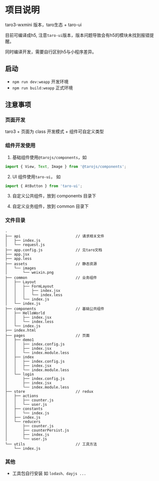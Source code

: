 # 项目说明

taro3-wxmini 版本，taro生态 + taro-ui

目前可编译成h5, 注意`taro-ui`版本，版本问题导致会有h5的模块未找到报错提醒。

同时编译开发，需要自行区别h5与小程序差异。

## 启动

- `npm run dev:weapp` 开发环境
- `npm run build:weapp` 正式环境

## 注意事项

### 页面开发

taro3 + 页面为 class 开发模式 + 组件可自定义类型

### 组件开发使用

1. 基础组件使用`@tarojs/components`，如

```javascript
import { View, Text, Image } from '@tarojs/components';
```

2. UI 组件使用`taro-ui`， 如

```javascript
import { AtButton } from 'taro-ui';
```

3. 自定义公共组件，放到 components 目录下

4. 自定义业务组件，放到 common 目录下

### 文件目录

```text
.
├── api                         // 请求相关文件
│   ├── index.js
│   └── request.js
├── app.config.js               // 见taro文档
├── app.jsx
├── app.less
├── assets                      // 静态资源
│   └── images
│       └── weixin.png
├── common                      // 业务组件
│   ├── Layout
│   │   ├── FormLayout
│   │   │   ├── index.jsx
│   │   │   └── index.less
│   │   └── index.js
│   └── index.js
├── components                  // 基础公共组件
│   ├── HelloWorld
│   │   ├── index.jsx
│   │   └── index.less
│   └── index.js
├── index.html
├── pages                       // 页面
│   ├── demo1
│   │   ├── index.config.js
│   │   ├── index.jsx
│   │   └── index.module.less
│   ├── index
│   │   ├── index.config.js
│   │   ├── index.jsx
│   │   └── index.module.less
│   └── login
│       ├── index.config.js
│       ├── index.jsx
│       └── index.module.less
├── store                       // redux
│   ├── actions
│   │   ├── counter.js
│   │   └── user.js
│   ├── constants
│   │   └── index.js
│   ├── index.js
│   └── reducers
│       ├── counter.js
│       ├── counterPersist.js
│       ├── index.js
│       └── user.js
└── utils                       // 工具方法
    └── index.js
```

### 其他

- 工具包自行安装 如 `lodash、dayjs ...`
